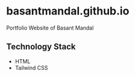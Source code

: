 # basantmandal.github.io
Portfolio Website of Basant Mandal

## Technology Stack

- HTML
- Tailwind CSS

